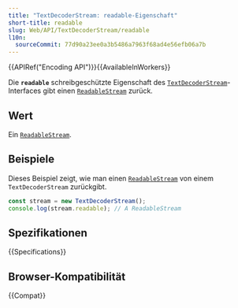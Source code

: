 ```yaml
---
title: "TextDecoderStream: readable-Eigenschaft"
short-title: readable
slug: Web/API/TextDecoderStream/readable
l10n:
  sourceCommit: 77d90a23ee0a3b5486a7963f68ad4e56efb06a7b
---
```


{{APIRef("Encoding API")}}{{AvailableInWorkers}}

Die **`readable`** schreibgeschützte Eigenschaft des [`TextDecoderStream`](/de/docs/Web/API/TextDecoderStream)-Interfaces gibt einen [`ReadableStream`](/de/docs/Web/API/ReadableStream) zurück.

## Wert

Ein [`ReadableStream`](/de/docs/Web/API/ReadableStream).

## Beispiele

Dieses Beispiel zeigt, wie man einen [`ReadableStream`](/de/docs/Web/API/ReadableStream) von einem `TextDecoderStream` zurückgibt.

```js
const stream = new TextDecoderStream();
console.log(stream.readable); // A ReadableStream
```

## Spezifikationen

{{Specifications}}

## Browser-Kompatibilität

{{Compat}}
